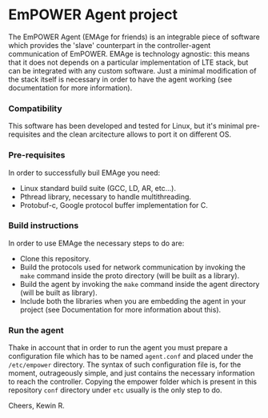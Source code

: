 # EmPOWER Agent project

The EmPOWER Agent (EMAge for friends) is an integrable piece of software which provides the 'slave' counterpart in the controller-agent communication of EmPOWER. EMAge is technology agnostic: this means that it does not depends on a particular implementation of LTE stack, but can be integrated with any custom software. Just a minimal modification of the stack itself is necessary in order to have the agent working (see documentation for more information).

### Compatibility
This software has been developed and tested for Linux, but it's minimal pre-requisites and the clean arcitecture allows to port it on different OS.

### Pre-requisites
In order to successfully buil EMAge you need:
* Linux standard build suite (GCC, LD, AR, etc...).
* Pthread library, necessary to handle multithreading.
* Protobuf-c, Google protocol buffer implementation for C.

### Build instructions
In order to use EMAge the necessary steps to do are:
* Clone this repository.
* Build the protocols used for network communication by invoking the `make` command inside the proto directory (will be built as a library).
* Build the agent by invoking the `make` command inside the agent directory (will be built as library).
* Include both the libraries when you are embedding the agent in your project (see Documentation for more information about this).

### Run the agent
Thake in account that in order to run the agent you must prepare a configuration file which has to be named `agent.conf` and placed under the `/etc/empower` directory. The syntax of such configuration file is, for the moment, outrageously simple, and just contains the necessary information to reach the controller. Copying the empower folder which is present in this repository `conf` directory under `etc` usually is the only step to do.

Cheers,
Kewin R.